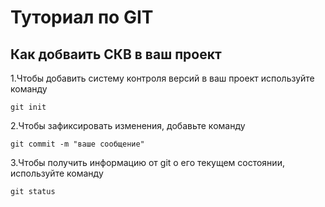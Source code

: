 # Туториал по GIT

## Как добваить СКВ в ваш проект

1.Чтобы добавить систему контроля версий в ваш проект используйте команду

```
git init

```

2.Чтобы зафиксировать изменения, добавьте команду

```
git commit -m "ваше сообщение"

```

3.Чтобы получить информацию от git о его текущем состоянии, используйте команду

```
git status
```
